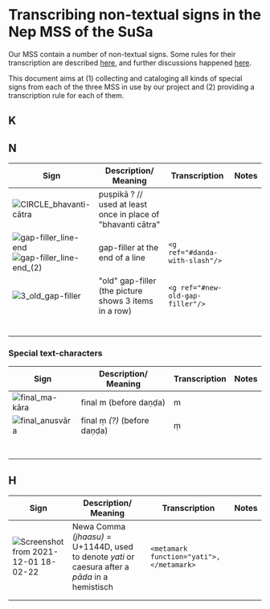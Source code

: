 # Transcribing non-textual signs in the Nep MSS of the SuSa

Our MSS contain a number of non-textual signs. Some rules for their transcription are described [here](https://saktumiva.org/wiki/transcription),  and further discussions happened [here](https://github.com/chchch/upama/issues/10).

This document aims at (1) collecting and cataloging all kinds of special signs from each of the three MSS in use by our project and (2) providing a transcription rule for each of them.

## K

## N

| Sign                                                         | Description/ Meaning                                         | Transcription | Notes |
| ------------------------------------------------------------ | ------------------------------------------------------------ | ------------- | ----- |
| ![CIRCLE_bhavanti-cātra](https://user-images.githubusercontent.com/91765788/140967053-b7f60a6b-bdbe-46ac-9c6d-a274d45ec792.jpg) | puṣpikā ? // used at least once in place of "bhavanti cātra" |               |       |
| ![gap-filler_line-end](https://user-images.githubusercontent.com/91765788/140967211-0a08d852-2995-4a6e-9093-eebd54849eb3.jpg) ![gap-filler_line-end_(2)](https://user-images.githubusercontent.com/91765788/140967243-e23d2160-521d-4954-9de8-26b5a2a426e8.jpg)| gap-filler at the end of a line | `<g ref="#danda-with-slash"/>`  |  |
|          ![3_old_gap-filler](https://user-images.githubusercontent.com/91765788/140973297-5113c010-74ba-4e8d-ad8d-32fb5329a8c0.jpg)| "old" gap-filler (the picture shows 3 items in a row) |`<g ref="#new-old-gap-filler"/>`|       |
|                                                              |                                                              |               |       |
|                                                              |                                                              |               |       |
|                                                              |                                                              |               |       |
|                                                              |                                                              |               |       |
|                                                              |                                                              |               |       |
|                                                              |                                                              |               |       |



### Special text-characters

| Sign                                                         | Description/ Meaning         | Transcription | Notes |
| ------------------------------------------------------------ | ---------------------------- | ------------- | ----- |
| ![final_ma-kāra](https://user-images.githubusercontent.com/91765788/140967369-1607bff2-ff1d-4d10-86cf-af245de9e946.jpg) | final m (before daṇḍa)       | m             |       |
| ![final_anusvāra](https://user-images.githubusercontent.com/91765788/140967432-75f9e120-1915-40f2-91e6-1e06313721b5.jpg) | final ṃ *(?)* (before daṇḍa) | ṃ             |       |
|                                                              |                              |               |       |
|                                                              |                              |               |       |
|                                                              |                              |               |       |
|                                                              |                              |               |       |
|                                                              |                              |               |       |
|                                                              |                              |               |       |
|                                                              |                              |               |       |



## H

| Sign                                                         | Description/ Meaning         | Transcription | Notes |
| ------------------------------------------------------------ | ---------------------------- | ------------- | ----- |
|    ![Screenshot from 2021-12-01 18-02-22](https://user-images.githubusercontent.com/34675461/144338988-fdd272b7-24ca-4189-b7dc-08da97164d4d.png) | Newa Comma _(jhaasu)_ = U+1144D, used to denote _yati_ or caesura after a _pāda_ in a hemistisch | `<metamark function="yati">,</metamark>`  |       |
|                                                              |                              |               |       |
|                                                              |                              |               |       |
